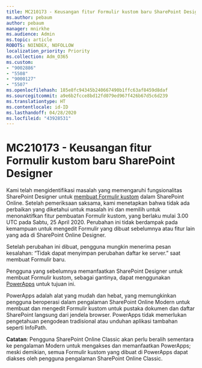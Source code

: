 ```yaml
---
title: MC210173 - Keusangan fitur Formulir kustom baru SharePoint Designer
ms.author: pebaum
author: pebaum
manager: mnirkhe
ms.audience: Admin
ms.topic: article
ROBOTS: NOINDEX, NOFOLLOW
localization_priority: Priority
ms.collection: Adm_O365
ms.custom:
- "9002886"
- "5508"
- "9000127"
- "5507"
ms.openlocfilehash: 185e8fc94345b240667490b1ffc63af8459d8daf
ms.sourcegitcommit: a9e6b2fcce8bd12fd079ed967f426b67d5c6d239
ms.translationtype: HT
ms.contentlocale: id-ID
ms.lasthandoff: 04/28/2020
ms.locfileid: "43928531"
---
```

# <a name="mc210173---sharepoint-designer-new-custom-form-feature-deprecation"></a>MC210173 - Keusangan fitur Formulir kustom baru SharePoint Designer

Kami telah mengidentifikasi masalah yang memengaruhi fungsionalitas SharePoint Designer untuk [membuat Formulir kustom](https://support.microsoft.com/en-us/office/create-a-custom-list-form-using-sharepoint-designer-917d8fdb-ee00-4441-adb3-a94612d1d105?ui=en-us&rs=en-us&ad=us#bm2) dalam SharePoint Online. Setelah pemeriksaan saksama, kami menetapkan bahwa tidak ada perbaikan yang diketahui untuk masalah ini dan memilih untuk menonaktifkan fitur pembuatan Formulir kustom, yang berlaku mulai 3.00 UTC pada Sabtu, 25 April 2020. Perubahan ini tidak berdampak pada kemampuan untuk mengedit Formulir yang dibuat sebelumnya atau fitur lain yang ada di SharePoint Online Designer.

Setelah perubahan ini dibuat, pengguna mungkin menerima pesan kesalahan: “Tidak dapat menyimpan perubahan daftar ke server.” saat membuat Formulir baru.

Pengguna yang sebelumnya memanfaatkan SharePoint Designer untuk membuat Formulir kustom, sebagai gantinya, dapat menggunakan [PowerApps](https://docs.microsoft.com/powerapps/maker/canvas-apps/customize-list-form) untuk tujuan ini.

PowerApps adalah alat yang mudah dan hebat, yang memungkinkan pengguna beroperasi dalam pengalaman SharePoint Online Modern untuk membuat dan mengedit Formulir kustom untuk pustaka dokumen dan daftar SharePoint langsung dari jendela browser. PowerApps tidak memerlukan pengetahuan pengodean tradisional atau unduhan aplikasi tambahan seperti InfoPath.

**Catatan**: Pengguna SharePoint Online Classic akan perlu beralih sementara ke pengalaman Modern untuk mengakses dan memanfaatkan PowerApps; meski demikian, semua Formulir kustom yang dibuat di PowerApps dapat diakses oleh pengguna pengalaman SharePoint Online Classic.
